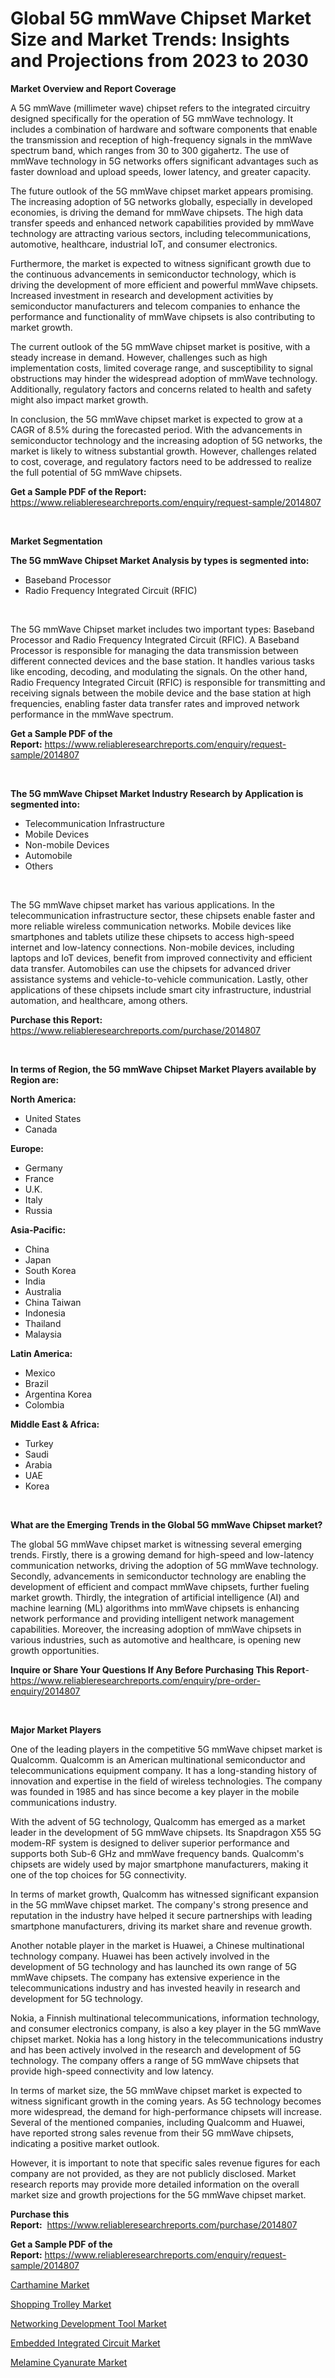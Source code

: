 <p><h1>Global 5G mmWave Chipset Market Size and Market Trends: Insights and Projections from 2023 to 2030</h1></p><p><strong>Market Overview and Report Coverage</strong></p>
<p><p>A 5G mmWave (millimeter wave) chipset refers to the integrated circuitry designed specifically for the operation of 5G mmWave technology. It includes a combination of hardware and software components that enable the transmission and reception of high-frequency signals in the mmWave spectrum band, which ranges from 30 to 300 gigahertz. The use of mmWave technology in 5G networks offers significant advantages such as faster download and upload speeds, lower latency, and greater capacity.</p><p>The future outlook of the 5G mmWave chipset market appears promising. The increasing adoption of 5G networks globally, especially in developed economies, is driving the demand for mmWave chipsets. The high data transfer speeds and enhanced network capabilities provided by mmWave technology are attracting various sectors, including telecommunications, automotive, healthcare, industrial IoT, and consumer electronics.</p><p>Furthermore, the market is expected to witness significant growth due to the continuous advancements in semiconductor technology, which is driving the development of more efficient and powerful mmWave chipsets. Increased investment in research and development activities by semiconductor manufacturers and telecom companies to enhance the performance and functionality of mmWave chipsets is also contributing to market growth.</p><p>The current outlook of the 5G mmWave chipset market is positive, with a steady increase in demand. However, challenges such as high implementation costs, limited coverage range, and susceptibility to signal obstructions may hinder the widespread adoption of mmWave technology. Additionally, regulatory factors and concerns related to health and safety might also impact market growth.</p><p>In conclusion, the 5G mmWave chipset market is expected to grow at a CAGR of 8.5% during the forecasted period. With the advancements in semiconductor technology and the increasing adoption of 5G networks, the market is likely to witness substantial growth. However, challenges related to cost, coverage, and regulatory factors need to be addressed to realize the full potential of 5G mmWave chipsets.</p></p>
<p><strong>Get a Sample PDF of the Report:</strong> <a href="https://www.reliableresearchreports.com/enquiry/request-sample/2014807">https://www.reliableresearchreports.com/enquiry/request-sample/2014807</a></p>
<p>&nbsp;</p>
<p><strong>Market Segmentation</strong></p>
<p><strong>The 5G mmWave Chipset Market Analysis by types is segmented into:</strong></p>
<p><ul><li>Baseband Processor</li><li>Radio Frequency Integrated Circuit (RFIC)</li></ul></p>
<p>&nbsp;</p>
<p><p>The 5G mmWave Chipset market includes two important types: Baseband Processor and Radio Frequency Integrated Circuit (RFIC). A Baseband Processor is responsible for managing the data transmission between different connected devices and the base station. It handles various tasks like encoding, decoding, and modulating the signals. On the other hand, Radio Frequency Integrated Circuit (RFIC) is responsible for transmitting and receiving signals between the mobile device and the base station at high frequencies, enabling faster data transfer rates and improved network performance in the mmWave spectrum.</p></p>
<p><strong>Get a Sample PDF of the Report:</strong>&nbsp;<a href="https://www.reliableresearchreports.com/enquiry/request-sample/2014807">https://www.reliableresearchreports.com/enquiry/request-sample/2014807</a></p>
<p>&nbsp;</p>
<p><strong>The 5G mmWave Chipset Market Industry Research by Application is segmented into:</strong></p>
<p><ul><li>Telecommunication Infrastructure</li><li>Mobile Devices</li><li>Non-mobile Devices</li><li>Automobile</li><li>Others</li></ul></p>
<p>&nbsp;</p>
<p><p>The 5G mmWave chipset market has various applications. In the telecommunication infrastructure sector, these chipsets enable faster and more reliable wireless communication networks. Mobile devices like smartphones and tablets utilize these chipsets to access high-speed internet and low-latency connections. Non-mobile devices, including laptops and IoT devices, benefit from improved connectivity and efficient data transfer. Automobiles can use the chipsets for advanced driver assistance systems and vehicle-to-vehicle communication. Lastly, other applications of these chipsets include smart city infrastructure, industrial automation, and healthcare, among others.</p></p>
<p><strong>Purchase this Report:</strong>&nbsp; <a href="https://www.reliableresearchreports.com/purchase/2014807">https://www.reliableresearchreports.com/purchase/2014807</a></p>
<p>&nbsp;</p>
<p><strong>In terms of Region, the 5G mmWave Chipset Market Players available by Region are:</strong></p>
<p>
    <p> <strong> North America: </strong>
        <ul>
            <li>United States</li>
            <li>Canada</li>
        </ul>
        </p> 
    <p> <strong> Europe: </strong>
        <ul>
            <li>Germany</li>
            <li>France</li>
            <li>U.K.</li>
            <li>Italy</li>
            <li>Russia</li>
        </ul>
        </p> 
    <p> <strong> Asia-Pacific: </strong>
        <ul>
            <li>China</li>
            <li>Japan</li>
            <li>South Korea</li>
            <li>India</li>
            <li>Australia</li>
            <li>China Taiwan</li>
            <li>Indonesia</li>
            <li>Thailand</li>
            <li>Malaysia</li>
        </ul>
        </p> 
    <p> <strong> Latin America: </strong>
        <ul>
            <li>Mexico</li>
            <li>Brazil</li>
            <li>Argentina Korea</li>
            <li>Colombia</li>
        </ul>
        </p> 
    <p> <strong> Middle East & Africa: </strong>
        <ul>
            <li>Turkey</li>
            <li>Saudi</li>
            <li>Arabia</li>
            <li>UAE</li>
            <li>Korea</li>
        </ul>
    </p>
    </p>
<p>&nbsp;</p>
<p><strong>What are the Emerging Trends in the Global 5G mmWave Chipset market?</strong></p>
<p><p>The global 5G mmWave chipset market is witnessing several emerging trends. Firstly, there is a growing demand for high-speed and low-latency communication networks, driving the adoption of 5G mmWave technology. Secondly, advancements in semiconductor technology are enabling the development of efficient and compact mmWave chipsets, further fueling market growth. Thirdly, the integration of artificial intelligence (AI) and machine learning (ML) algorithms into mmWave chipsets is enhancing network performance and providing intelligent network management capabilities. Moreover, the increasing adoption of mmWave chipsets in various industries, such as automotive and healthcare, is opening new growth opportunities.</p></p>
<p><strong>Inquire or Share Your Questions If Any Before Purchasing This Report</strong>- <a href="https://www.reliableresearchreports.com/enquiry/pre-order-enquiry/2014807">https://www.reliableresearchreports.com/enquiry/pre-order-enquiry/2014807</a></p>
<p>&nbsp;</p>
<p><strong>Major Market Players</strong></p>
<p><p>One of the leading players in the competitive 5G mmWave chipset market is Qualcomm. Qualcomm is an American multinational semiconductor and telecommunications equipment company. It has a long-standing history of innovation and expertise in the field of wireless technologies. The company was founded in 1985 and has since become a key player in the mobile communications industry.</p><p>With the advent of 5G technology, Qualcomm has emerged as a market leader in the development of 5G mmWave chipsets. Its Snapdragon X55 5G modem-RF system is designed to deliver superior performance and supports both Sub-6 GHz and mmWave frequency bands. Qualcomm's chipsets are widely used by major smartphone manufacturers, making it one of the top choices for 5G connectivity.</p><p>In terms of market growth, Qualcomm has witnessed significant expansion in the 5G mmWave chipset market. The company's strong presence and reputation in the industry have helped it secure partnerships with leading smartphone manufacturers, driving its market share and revenue growth.</p><p>Another notable player in the market is Huawei, a Chinese multinational technology company. Huawei has been actively involved in the development of 5G technology and has launched its own range of 5G mmWave chipsets. The company has extensive experience in the telecommunications industry and has invested heavily in research and development for 5G technology.</p><p>Nokia, a Finnish multinational telecommunications, information technology, and consumer electronics company, is also a key player in the 5G mmWave chipset market. Nokia has a long history in the telecommunications industry and has been actively involved in the research and development of 5G technology. The company offers a range of 5G mmWave chipsets that provide high-speed connectivity and low latency.</p><p>In terms of market size, the 5G mmWave chipset market is expected to witness significant growth in the coming years. As 5G technology becomes more widespread, the demand for high-performance chipsets will increase. Several of the mentioned companies, including Qualcomm and Huawei, have reported strong sales revenue from their 5G mmWave chipsets, indicating a positive market outlook.</p><p>However, it is important to note that specific sales revenue figures for each company are not provided, as they are not publicly disclosed. Market research reports may provide more detailed information on the overall market size and growth projections for the 5G mmWave chipset market.</p></p>
<p><strong>Purchase this Report:</strong>&nbsp;&nbsp;<a href="https://www.reliableresearchreports.com/purchase/2014807">https://www.reliableresearchreports.com/purchase/2014807</a></p>
<p></p>
<p><strong>Get a Sample PDF of the Report:</strong>&nbsp;<a href="https://www.reliableresearchreports.com/enquiry/request-sample/2014807">https://www.reliableresearchreports.com/enquiry/request-sample/2014807</a></p>
<p><p><a href="https://medium.com/@soledadhane827/carthamine-market-research-report-its-history-and-forecast-2023-to-2030-2a01d682b192">Carthamine Market</a></p><p><a href="https://www.linkedin.com/pulse/shopping-trolley-market-size-growth-forecast-from-2023-ilapf/">Shopping Trolley Market</a></p><p><a href="https://github.com/melchekhinf/Market-Research-Report-List-1/blob/main/networking-development-tool-market.md">Networking Development Tool Market</a></p><p><a href="https://github.com/sndrkn/Market-Research-Report-List-1/blob/main/embedded-integrated-circuit-market.md">Embedded Integrated Circuit Market</a></p><p><a href="https://medium.com/@soledadroob625/melamine-cyanurate-market-size-market-outlook-and-market-forecast-2023-to-2030-15131d6751d2">Melamine Cyanurate Market</a></p></p>